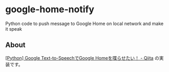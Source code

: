 # google-home-notify
Python code to push message to Google Home on local network and make it speak

## About
[[Python] Google Text-to-SpeechでGoogle Homeを喋らせたい！ - Qiita](https://qiita.com/nerikosans/items/dc4d6bf6766a6b90f292) の実装です。
